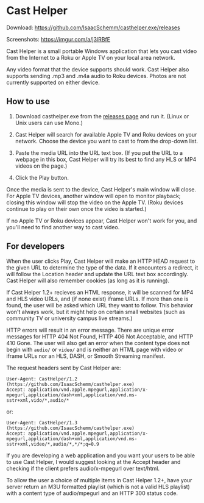 # Cast Helper

Download: https://github.com/IsaacSchemm/casthelper.exe/releases

Screenshots: https://imgur.com/a/j3lRBfE

Cast Helper is a small portable Windows application that lets you cast video
from the Internet to a Roku or Apple TV on your local area network.

Any video format that the device supports should work. Cast Helper also
supports sending .mp3 and .m4a audio to Roku devices. Photos are not currently
supported on either device.

## How to use

1. Download casthelper.exe from the [releases page](https://github.com/IsaacSchemm/casthelper.exe/releases) and run it. (Linux or Unix users can use Mono.)

2. Cast Helper will search for available Apple TV and Roku devices on your
   network. Choose the device you want to cast to from the drop-down list.

3. Paste the media URL into the URL text box. (If you put the URL to a webpage
   in this box, Cast Helper will try its best to find any HLS or MP4 videos on
   the page.)

4. Click the Play button.

Once the media is sent to the device, Cast Helper's main window will close.
For Apple TV devices, another window will open to monitor playback; closing
this window will stop the video on the Apple TV. (Roku devices continue to
play on their own once the video is started.)

If no Apple TV or Roku devices appear, Cast Helper won't work for you, and
you'll need to find another way to cast video.

## For developers

When the user clicks Play, Cast Helper will make an HTTP HEAD request to the
given URL to determine the type of the data. If it encounters a redirect, it
will follow the Location header and update the URL text box accordingly.
Cast Helper will also remember cookies (as long as it is running).

If Cast Helper 1.2+ recieves an HTML response, it will be scanned for MP4
and HLS video URLs, and (if none exist) iframe URLs. If more than one is
found, the user will be asked which URL they want to follow. This behavior
won't always work, but it might help on certain small websites (such as
community TV or university campus live streams.)

HTTP errors will result in an error message. There are unique error messages
for HTTP 404 Not Found, HTTP 406 Not Acceptable, and HTTP 410 Gone. The user
will also get an error when the content type does not begin with `audio/` or
`video/` and is neither an HTML page with video or iframe URLs nor an HLS,
DASH, or Smooth Streaming manifest.

The request headers sent by Cast Helper are:

    User-Agent: CastHelper/1.2 (https://github.com/IsaacSchemm/casthelper.exe)
	Accept: application/vnd.apple.mpegurl,application/x-mpegurl,application/dash+xml,application/vnd.ms-sstr+xml,vido/*,audio/*

or:

    User-Agent: CastHelper/1.3 (https://github.com/IsaacSchemm/casthelper.exe)
	Accept: application/vnd.apple.mpegurl,application/x-mpegurl,application/dash+xml,application/vnd.ms-sstr+xml,video/*,audio/*,*/*;q=0.9

If you are developing a web application and you want your users to be able to
use Cast Helper, I would suggest looking at the Accept header and checking if
the client prefers audio/x-mpegurl over text/html.

To allow the user a choice of multiple items in Cast Helper 1.2+, have your
server return an M3U formatted playlist (which is not a valid HLS playlist)
with a content type of audio/mpegurl and an HTTP 300 status code.
